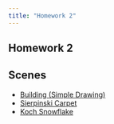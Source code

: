 ```yaml
---
title: "Homework 2"
---
```


## Homework 2


## Scenes

- [Building (Simple Drawing)](scene/)
- [Sierpinski Carpet](carpet/)
- [Koch Snowflake](snowflake/)

